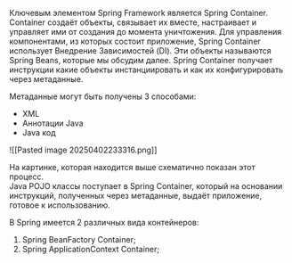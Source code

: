Ключевым элементом Spring Framework является Spring Container. Container создаёт объекты, связывает их вместе, настраивает и управляет ими от создания до момента уничтожения.
Для управления компонентами, из которых состоит приложение, Spring Container использует Внедрение Зависимостей (DI). Эти объекты называются Spring Beans, которые мы обсудим далее. Spring Container получает инструкции какие объекты инстанциировать и как их конфигурировать через метаданные.

Метаданные могут быть получены 3 способами:
- XML  
- Аннотации Java  
- Java код

![[Pasted image 20250402233316.png]]

На картинке, которая находится выше схематично показан этот процесс.  
Java POJO классы поступает в Spring Container, который на основании инструкций, полученных через метаданные, выдаёт приложение, готовое к использованию.

В Spring имеется 2 различных вида контейнеров:  
1. Spring BeanFactory Container;  
2. Spring ApplicationContext Container;